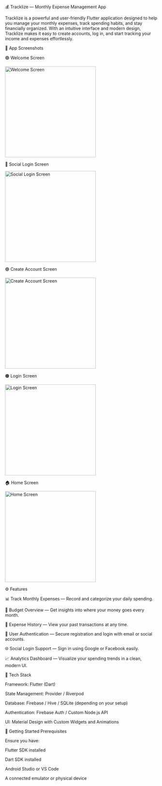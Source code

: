 💰 Tracklize — Monthly Expense Management App

Tracklize is a powerful and user-friendly Flutter application designed to help you manage your monthly expenses, track spending habits, and stay financially organized.
With an intuitive interface and modern design, Tracklize makes it easy to create accounts, log in, and start tracking your income and expenses effortlessly.

📱 App Screenshots

🟢 Welcome Screen


<img width="300" src="https://github.com/user-attachments/assets/04ee8288-b87e-49c8-b352-0ee6ba46454d" alt="Welcome Screen" />


🔵 Social Login Screen


<img width="300" src="https://github.com/user-attachments/assets/0dbd257a-1701-47f9-8f73-b69226ad7400" alt="Social Login Screen" />

🟣 Create Account Screen

<img width="300" src="https://github.com/user-attachments/assets/0a530611-4853-4497-8fb8-5cd4a39aa822" alt="Create Account Screen" />

🟠 Login Screen

<img width="300" src="https://github.com/user-attachments/assets/17983879-5cf4-4717-b4fb-74e2c31f0cd9" alt="Login Screen" />

🏠 Home Screen

<img width="300" src="https://github.com/user-attachments/assets/19b2a8c1-2695-49be-94e0-aceab1ed5efa" alt="Home Screen" />

⚙️ Features

📊 Track Monthly Expenses — Record and categorize your daily spending.

💸 Budget Overview — Get insights into where your money goes every month.

🧾 Expense History — View your past transactions at any time.

👤 User Authentication — Secure registration and login with email or social accounts.

🌐 Social Login Support — Sign in using Google or Facebook easily.

📈 Analytics Dashboard — Visualize your spending trends in a clean, modern UI.

🧰 Tech Stack

Framework: Flutter (Dart)

State Management: Provider / Riverpod

Database: Firebase / Hive / SQLite (depending on your setup)

Authentication: Firebase Auth / Custom Node.js API

UI: Material Design with Custom Widgets and Animations

🚀 Getting Started
Prerequisites

Ensure you have:

Flutter SDK installed

Dart SDK installed

Android Studio or VS Code

A connected emulator or physical device
